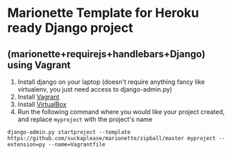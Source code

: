 Marionette Template for Heroku ready Django project
===================================================

(marionette+requirejs+handlebars+Django) using Vagrant
------------------------------------------------------
1. Install django on your laptop (doesn't require anything fancy like virtualenv, you just need access to django-admin.py)
2. Install [Vagrant][1]
3. Install [VirtualBox][2]
4. Run the following command where you would like your project created, and replace `myproject` with the project's name

`django-admin.py startproject --template https://github.com/suckaplease/marionette/zipball/master myproject --extension=py --name=Vagrantfile`

[1]: http://downloads.vagrantup.com/ "Vagrant"
[2]: https://www.virtualbox.org/wiki/Downloads "VirtualBox"
